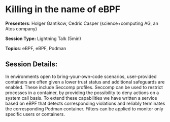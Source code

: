 # Killing in the name of eBPF 

**Presenters**: Holger Gantikow, Cedric Casper (science+computing AG, an Atos company)

**Session Type:** Lightning Talk (5min)

**Topics**: eBPF, eBPF, Podman

## Session Details:

In environments open to bring-your-own-code scenarios, user-provided containers are often given a lower trust status and additional safeguards are enabled. These include Seccomp profiles.
Seccomp can be used to restrict processes in a container, by providing the possibility to deny actions on a system call basis. To extend these capabilities we have written a service based on eBPF that detects corresponding violations and reliably terminates the corresponding Podman container. Filters can be applied to monitor only specific users or containers.
